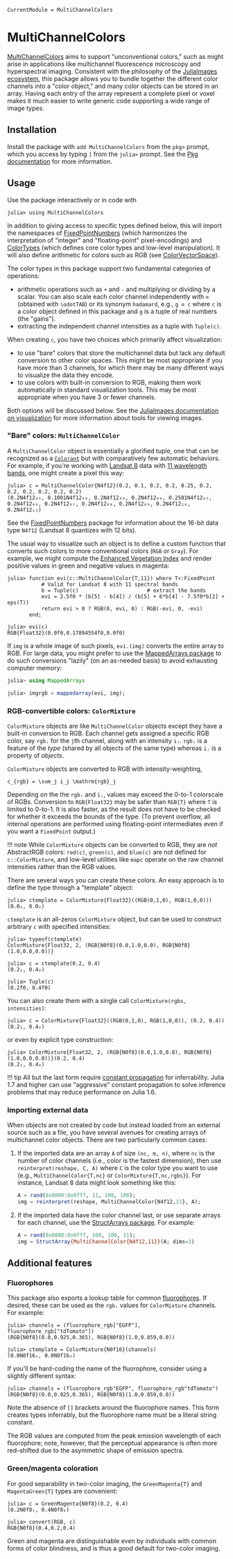 ```@meta
CurrentModule = MultiChannelColors
```

# MultiChannelColors

[MultiChannelColors](https://github.com/JuliaImages/MultiChannelColors.jl) aims to support "unconventional colors," such as might arise in applications like multichannel fluorescence microscopy and hyperspectral imaging. Consistent with the philosophy of the [JuliaImages ecosystem](https://juliaimages.org/latest/), this package allows you to bundle together the different color channels into a "color object," and many color objects can be stored in an array. Having each entry of the array represent a complete pixel or voxel makes it much easier to write generic code supporting a wide range of image types.

## Installation

Install the package with `add MultiChannelColors` from the `pkg>` prompt, which you access by typing `]` from the `julia>` prompt. See the [Pkg documentation](https://pkgdocs.julialang.org/v1/getting-started/) for more information.

## Usage

Use the package interactively or in code with

```jldoctest demo
julia> using MultiChannelColors
```

In addition to giving access to specific types defined below, this will import the namespaces of [FixedPointNumbers](https://github.com/JuliaMath/FixedPointNumbers.jl) (which harmonizes the interpretation of "integer" and "floating-point" pixel-encodings) and [ColorTypes](https://github.com/JuliaGraphics/ColorTypes.jl) (which defines core color types and low-level manipulation). It will also define arithmetic for colors such as RGB (see [ColorVectorSpace](https://github.com/JuliaGraphics/ColorVectorSpace.jl)).

The color types in this package support two fundamental categories of operations:

- arithmetic operations such as `+` and `-` and multiplying or dividing by a scalar. You can also scale each color channel independently with `⊙` (obtained with `\odotTAB`) or its synonym `hadamard`, e.g., `g ⊙ c` where `c` is a color object defined in this package and `g` is a tuple of real numbers (the "gains").
- extracting the independent channel intensities as a tuple with `Tuple(c)`.

When creating `c`, you have two choices which primarily affect visualization:

- to use "bare" colors that store the multichannel data but lack any default conversion to other color spaces. This might be most appropriate if you have more than 3 channels, for which there may be many different ways to visualize the data they encode.
- to use colors with built-in conversion to RGB, making them work automatically in standard visualization tools. This may be most appropriate when you have 3 or fewer channels.

Both options will be discussed below. See the [JuliaImages documentation on visualization](https://juliaimages.org/latest/install/#sec_visualization) for more information about tools for viewing images.

### "Bare" colors: `MultiChannelColor`

A `MultiChannelColor` object is essentially a glorified tuple, one that can be recognized as a [`Colorant`](https://github.com/JuliaGraphics/ColorTypes.jl#the-type-hierarchy-and-abstract-types) but with comparatively few automatic behaviors. For example, if you're working with [Landsat 8](https://en.wikipedia.org/wiki/Landsat_8) data with
[11 wavelength bands](https://landsat.gsfc.nasa.gov/satellites/landsat-8/landsat-8-bands/), one might create a pixel this way:

```jldoctest demo
julia> c = MultiChannelColor{N4f12}(0.2, 0.1, 0.2, 0.2, 0.25, 0.2, 0.2, 0.2, 0.2, 0.2, 0.2)
(0.2N4f12₀₁, 0.1001N4f12₀₂, 0.2N4f12₀₃, 0.2N4f12₀₄, 0.2501N4f12₀₅, 0.2N4f12₀₆, 0.2N4f12₀₇, 0.2N4f12₀₈, 0.2N4f12₀₉, 0.2N4f12₁₀, 0.2N4f12₁₁)
```

See the [FixedPointNumbers](https://github.com/JuliaMath/FixedPointNumbers.jl) package for information about the 16-bit data type `N4f12` (Landsat 8 quantizes with 12 bits).

The usual way to visualize such an object is to define a custom function that converts such colors to more conventional colors (`RGB` or `Gray`). For example, we might compute the [Enhanced Vegetation Index](https://www.usgs.gov/landsat-missions/landsat-enhanced-vegetation-index)
and render positive values in green and negative values in magenta:

```jldoctest demo
julia> function evi(c::MultiChannelColor{T,11}) where T<:FixedPoint
           # Valid for Landsat 8 with 11 spectral bands
           b = Tuple(c)                      # extract the bands
           evi = 2.5f0 * (b[5] - b[4]) / (b[5] + 6*b[4] - 7.5f0*b[2] + eps(T))
           return evi > 0 ? RGB(0, evi, 0) : RGB(-evi, 0, -evi)
       end;

julia> evi(c)
RGB{Float32}(0.0f0,0.17894554f0,0.0f0)
```

If `img` is a whole image of such pixels, `evi.(img)` converts the entire array to RGB. For large data, you might prefer to use the [MappedArrays package](https://github.com/JuliaArrays/MappedArrays.jl) to do such conversions "lazily" (on an as-needed basis) to avoid exhausting computer memory:

```julia
julia> using MappedArrays

julia> imgrgb = mappedarray(evi, img);
```

### RGB-convertible colors: `ColorMixture`

`ColorMixture` objects are like `MultiChannelColor` objects except they have a built-in conversion to RGB. Each channel gets assigned a specific RGB color, say `rgbⱼ` for the `j`th channel, along with an intensity `iⱼ`.
`rgbⱼ` is a feature of the *type* (shared by all objects of the same type) whereas `iⱼ` is a property of *objects*.

`ColorMixture` objects are converted to RGB with intensity-weighting,

``
c_{rgb} = \sum_j i_j \mathrm{rgb}_j
``

Depending on the the `rgbⱼ` and `iⱼ`, values may exceed the 0-to-1 colorscale of RGBs.
Conversion to `RGB{Float32}` may be safer than `RGB{T}` where `T` is limited to 0-to-1.
It is also faster, as the result does not have to be checked for whether it exceeds the bounds of the type.
(To prevent overflow, all internal operations are performed using floating-point intermediates even if you want a `FixedPoint` output.)

!!! note
    While `ColorMixture` objects can be converted to RGB, they are *not* AbstractRGB
    colors: `red(c)`, `green(c)`, and `blue(c)` are not defined for `c::ColorMixture`, and low-level utilities
    like `mapc` operate on the raw channel intensities rather than the RGB values.


There are several ways you can create these colors. An easy approach is to define the type through a "template" object:

```jldoctest demo
julia> ctemplate = ColorMixture{Float32}((RGB(0,1,0), RGB(1,0,0)))
(0.0₁, 0.0₂)
```

`ctemplate` is an all-zeros `ColorMixture` object, but can be used to construct arbitrary `c` with specified intensities:

```jldoctest demo
julia> typeof(ctemplate)
ColorMixture{Float32, 2, (RGB{N0f8}(0.0,1.0,0.0), RGB{N0f8}(1.0,0.0,0.0))}

julia> c = ctemplate(0.2, 0.4)
(0.2₁, 0.4₂)

julia> Tuple(c)
(0.2f0, 0.4f0)
```

You can also create them with a single call `ColorMixture(rgbs, intensities)`:

```jldoctest demo
julia> c = ColorMixture{Float32}((RGB(0,1,0), RGB(1,0,0)), (0.2, 0.4))
(0.2₁, 0.4₂)
```

or even by explicit type construction:

```jldoctest demo
julia> ColorMixture{Float32, 2, (RGB{N0f8}(0.0,1.0,0.0), RGB{N0f8}(1.0,0.0,0.0))}(0.2, 0.4)
(0.2₁, 0.4₂)
```

!!! tip
    All but the last form require [constant propagation](https://en.wikipedia.org/wiki/Constant_folding) for inferrability.
    Julia 1.7 and higher can use "aggressive" constant propagation to solve inference problems that may reduce performance on Julia 1.6.

### Importing external data

When objects are not created by code but instead loaded from an external source such as a file, you have several avenues for creating arrays of multichannel color objects. There are two particularly common cases:

1. If the imported data are an array `A` of size `(nc, m, n)`, where `nc` is the number of color channels (i.e., color is the fastest dimension), then use `reinterpret(reshape, C, A)` where `C` is the color type you want to use (e.g., `MultiChannelColor{T,nc}` or `ColorMixture{T,nc,rgbs}`). For instance, Landsat 8 data might look something like this:

   ```julia
   A = rand(0x0000:0x0fff, 11, 100, 100);
   img = reinterpret(reshape, MultiChannelColor{N4f12,11}, A);
   ```

2. If the imported data have the color channel last, or use separate arrays for each channel, use the [StructArrays package](https://github.com/JuliaArrays/StructArrays.jl). For example:

   ```julia
   A = rand(0x0000:0x0fff, 100, 100, 11);
   img = StructArray{MultiChannelColor{N4f12,11}}(A; dims=3)
   ```

## Additional features

### Fluorophores

This package also exports a lookup table for common [fluorophores](https://en.wikipedia.org/wiki/Fluorophore). If desired, these can be used as the `rgbⱼ` values for `ColorMixture` channels. For example:

```jldoctest demo
julia> channels = (fluorophore_rgb["EGFP"], fluorophore_rgb["tdTomato"])
(RGB{N0f8}(0.0,0.925,0.365), RGB{N0f8}(1.0,0.859,0.0))

julia> ctemplate = ColorMixture{N0f16}(channels)
(0.0N0f16₁, 0.0N0f16₂)
```

If you'll be hard-coding the name of the fluorophore, consider using a slightly different syntax:

```jldoctest demo
julia> channels = (fluorophore_rgb"EGFP", fluorophore_rgb"tdTomato")
(RGB{N0f8}(0.0,0.925,0.365), RGB{N0f8}(1.0,0.859,0.0))
```

Note the absence of `[]` brackets around the fluorophore names.  This form creates types inferrably, but the fluorophore name must be a literal string constant.

The RGB values are computed from the peak emission wavelength of each fluorophore; note, however, that the perceptual appearance is often more red-shifted due to the asymmetric shape of emission spectra.

### Green/magenta coloration

For good separability in two-color imaging, the `GreenMagenta{T}` and `MagentaGreen{T}` types are convenient:

```jldoctest demo
julia> c = GreenMagenta{N0f8}(0.2, 0.4)
(0.2N0f8₁, 0.4N0f8₂)

julia> convert(RGB, c)
RGB{N0f8}(0.4,0.2,0.4)
```

Green and magenta are distinguishable even by individuals with common forms of color blindness, and is thus a good default for two-color imaging.
